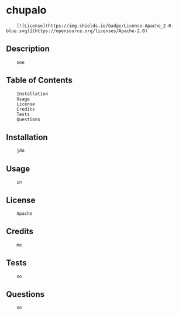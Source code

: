 # chupalo
        [![License](https://img.shields.io/badge/License-Apache_2.0-blue.svg)](https://opensource.org/licenses/Apache-2.0)

## Description
        noe

## Table of Contents
        Installation
        Usage
        License
        Credits
        Tests
        Questions

## Installation
        jda

## Usage
        in

## License
        Apache

## Credits
        me

## Tests
        no

## Questions
        no
    